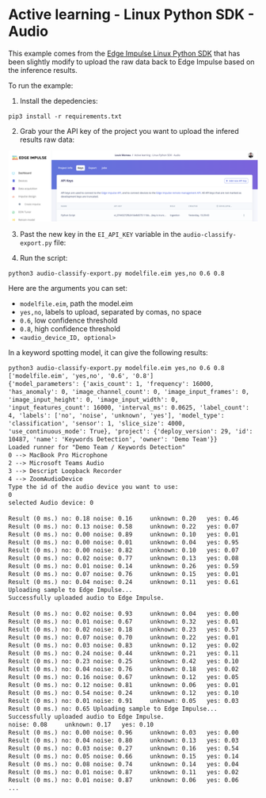 # Active learning - Linux Python SDK - Audio

This example comes from the [Edge Impulse Linux Python SDK](https://github.com/edgeimpulse/linux-sdk-python/) that has been slightly modify to upload the raw data back to Edge Impulse based on the inference results.

To run the example:

1. Install the depedencies:

```
pip3 install -r requirements.txt
```

2. Grab your the API key of the project you want to upload the infered results raw data:

![EI API KEY](/assets/grab-api-key.png)

3. Past the new key in the `EI_API_KEY` variable in the `audio-classify-export.py` file:

4. Run the script:

```
python3 audio-classify-export.py modelfile.eim yes,no 0.6 0.8
```

Here are the arguments you can set:

* `modelfile.eim`, path the model.eim
* `yes,no`, labels to upload, separated by comas, no space
* `0.6`, low confidence threshold
* `0.8`, high confidence threshold
* `<audio_device_ID, optional>`

In a keyword spotting model, it can give the following results:

```
python3 audio-classify-export.py modelfile.eim yes,no 0.6 0.8
['modelfile.eim', 'yes,no', '0.6', '0.8']
{'model_parameters': {'axis_count': 1, 'frequency': 16000, 'has_anomaly': 0, 'image_channel_count': 0, 'image_input_frames': 0, 'image_input_height': 0, 'image_input_width': 0, 'input_features_count': 16000, 'interval_ms': 0.0625, 'label_count': 4, 'labels': ['no', 'noise', 'unknown', 'yes'], 'model_type': 'classification', 'sensor': 1, 'slice_size': 4000, 'use_continuous_mode': True}, 'project': {'deploy_version': 29, 'id': 10487, 'name': 'Keywords Detection', 'owner': 'Demo Team'}}
Loaded runner for "Demo Team / Keywords Detection"
0 --> MacBook Pro Microphone
2 --> Microsoft Teams Audio
3 --> Descript Loopback Recorder
4 --> ZoomAudioDevice
Type the id of the audio device you want to use: 
0
selected Audio device: 0

Result (0 ms.) no: 0.18 noise: 0.16     unknown: 0.20   yes: 0.46
Result (0 ms.) no: 0.13 noise: 0.58     unknown: 0.22   yes: 0.07
Result (0 ms.) no: 0.00 noise: 0.89     unknown: 0.10   yes: 0.01
Result (0 ms.) no: 0.00 noise: 0.01     unknown: 0.04   yes: 0.95
Result (0 ms.) no: 0.00 noise: 0.82     unknown: 0.10   yes: 0.07
Result (0 ms.) no: 0.02 noise: 0.77     unknown: 0.13   yes: 0.08
Result (0 ms.) no: 0.01 noise: 0.14     unknown: 0.26   yes: 0.59
Result (0 ms.) no: 0.07 noise: 0.76     unknown: 0.15   yes: 0.01
Result (0 ms.) no: 0.04 noise: 0.24     unknown: 0.11   yes: 0.61       Uploading sample to Edge Impulse...
Successfully uploaded audio to Edge Impulse.

Result (0 ms.) no: 0.02 noise: 0.93     unknown: 0.04   yes: 0.00
Result (0 ms.) no: 0.01 noise: 0.67     unknown: 0.32   yes: 0.01
Result (0 ms.) no: 0.02 noise: 0.18     unknown: 0.23   yes: 0.57
Result (0 ms.) no: 0.07 noise: 0.70     unknown: 0.22   yes: 0.01
Result (0 ms.) no: 0.03 noise: 0.83     unknown: 0.12   yes: 0.02
Result (0 ms.) no: 0.24 noise: 0.44     unknown: 0.21   yes: 0.11
Result (0 ms.) no: 0.23 noise: 0.25     unknown: 0.42   yes: 0.10
Result (0 ms.) no: 0.04 noise: 0.76     unknown: 0.18   yes: 0.02
Result (0 ms.) no: 0.16 noise: 0.67     unknown: 0.12   yes: 0.05
Result (0 ms.) no: 0.12 noise: 0.81     unknown: 0.06   yes: 0.01
Result (0 ms.) no: 0.54 noise: 0.24     unknown: 0.12   yes: 0.10
Result (0 ms.) no: 0.01 noise: 0.91     unknown: 0.05   yes: 0.03
Result (0 ms.) no: 0.65 Uploading sample to Edge Impulse...
Successfully uploaded audio to Edge Impulse.
noise: 0.08     unknown: 0.17   yes: 0.10
Result (0 ms.) no: 0.00 noise: 0.96     unknown: 0.03   yes: 0.00
Result (0 ms.) no: 0.04 noise: 0.80     unknown: 0.13   yes: 0.03
Result (0 ms.) no: 0.03 noise: 0.27     unknown: 0.16   yes: 0.54
Result (0 ms.) no: 0.05 noise: 0.66     unknown: 0.15   yes: 0.14
Result (0 ms.) no: 0.08 noise: 0.74     unknown: 0.14   yes: 0.04
Result (0 ms.) no: 0.01 noise: 0.87     unknown: 0.11   yes: 0.02
Result (0 ms.) no: 0.01 noise: 0.87     unknown: 0.06   yes: 0.06
...
```
